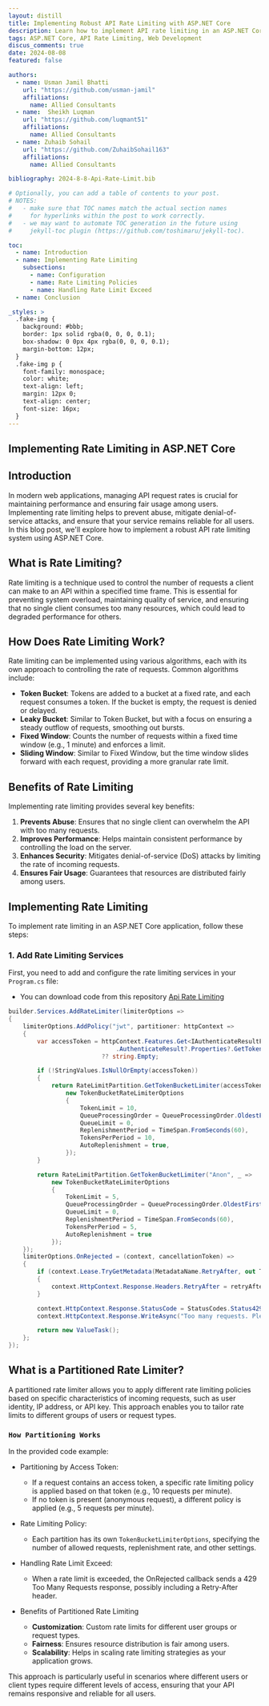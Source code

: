 ```yaml
---
layout: distill
title: Implementing Robust API Rate Limiting with ASP.NET Core
description: Learn how to implement API rate limiting in an ASP.NET Core application to manage request rates and ensure fair usage.
tags: ASP.NET Core, API Rate Limiting, Web Development
discus_comments: true
date: 2024-08-08
featured: false

authors:
  - name: Usman Jamil Bhatti
    url: "https://github.com/usman-jamil"
    affiliations:
      name: Allied Consultants
  - name:  Sheikh Luqman
    url: "https://github.com/luqmant51"
    affiliations:
      name: Allied Consultants
  - name: Zuhaib Sohail
    url: "https://github.com/ZuhaibSohail163"
    affiliations:
      name: Allied Consultants

bibliography: 2024-8-8-Api-Rate-Limit.bib

# Optionally, you can add a table of contents to your post.
# NOTES:
#   - make sure that TOC names match the actual section names
#     for hyperlinks within the post to work correctly.
#   - we may want to automate TOC generation in the future using
#     jekyll-toc plugin (https://github.com/toshimaru/jekyll-toc).

toc:
  - name: Introduction
  - name: Implementing Rate Limiting
    subsections:
      - name: Configuration
      - name: Rate Limiting Policies
      - name: Handling Rate Limit Exceed
  - name: Conclusion

_styles: >
  .fake-img {
    background: #bbb;
    border: 1px solid rgba(0, 0, 0, 0.1);
    box-shadow: 0 0px 4px rgba(0, 0, 0, 0.1);
    margin-bottom: 12px;
  }
  .fake-img p {
    font-family: monospace;
    color: white;
    text-align: left;
    margin: 12px 0;
    text-align: center;
    font-size: 16px;
  }
---
```


## Implementing Rate Limiting in ASP.NET Core

## Introduction

In modern web applications, managing API request rates is crucial for maintaining performance and ensuring fair usage among users. Implementing rate limiting helps to prevent abuse, mitigate denial-of-service attacks, and ensure that your service remains reliable for all users. In this blog post, we'll explore how to implement a robust API rate limiting system using ASP.NET Core.

## What is Rate Limiting?

Rate limiting is a technique used to control the number of requests a client can make to an API within a specified time frame. This is essential for preventing system overload, maintaining quality of service, and ensuring that no single client consumes too many resources, which could lead to degraded performance for others.

## How Does Rate Limiting Work?

Rate limiting can be implemented using various algorithms, each with its own approach to controlling the rate of requests. Common algorithms include:

- **Token Bucket**: Tokens are added to a bucket at a fixed rate, and each request consumes a token. If the bucket is empty, the request is denied or delayed.
- **Leaky Bucket**: Similar to Token Bucket, but with a focus on ensuring a steady outflow of requests, smoothing out bursts.
- **Fixed Window**: Counts the number of requests within a fixed time window (e.g., 1 minute) and enforces a limit.
- **Sliding Window**: Similar to Fixed Window, but the time window slides forward with each request, providing a more granular rate limit.

## Benefits of Rate Limiting

Implementing rate limiting provides several key benefits:

1. **Prevents Abuse**: Ensures that no single client can overwhelm the API with too many requests.
2. **Improves Performance**: Helps maintain consistent performance by controlling the load on the server.
3. **Enhances Security**: Mitigates denial-of-service (DoS) attacks by limiting the rate of incoming requests.
4. **Ensures Fair Usage**: Guarantees that resources are distributed fairly among users.

## Implementing Rate Limiting

To implement rate limiting in an ASP.NET Core application, follow these steps:

### 1. Add Rate Limiting Services

First, you need to add and configure the rate limiting services in your `Program.cs` file:

- You can download code from this repository [Api Rate Limiting](https://github.com/Luqmant51/RateLimit.Blog)

```csharp
builder.Services.AddRateLimiter(limiterOptions =>
{
    limiterOptions.AddPolicy("jwt", partitioner: httpContext =>
    {
        var accessToken = httpContext.Features.Get<IAuthenticateResultFeature>()?
                              .AuthenticateResult?.Properties?.GetTokenValue("access_token")
                          ?? string.Empty;

        if (!StringValues.IsNullOrEmpty(accessToken))
        {
            return RateLimitPartition.GetTokenBucketLimiter(accessToken, _ =>
                new TokenBucketRateLimiterOptions
                {
                    TokenLimit = 10,
                    QueueProcessingOrder = QueueProcessingOrder.OldestFirst,
                    QueueLimit = 0,
                    ReplenishmentPeriod = TimeSpan.FromSeconds(60),
                    TokensPerPeriod = 10,
                    AutoReplenishment = true,
                });
        }

        return RateLimitPartition.GetTokenBucketLimiter("Anon", _ =>
            new TokenBucketRateLimiterOptions
            {
                TokenLimit = 5,
                QueueProcessingOrder = QueueProcessingOrder.OldestFirst,
                QueueLimit = 0,
                ReplenishmentPeriod = TimeSpan.FromSeconds(60),
                TokensPerPeriod = 5,
                AutoReplenishment = true
            });
    });
    limiterOptions.OnRejected = (context, cancellationToken) =>
    {
        if (context.Lease.TryGetMetadata(MetadataName.RetryAfter, out TimeSpan retryAfter))
        {
            context.HttpContext.Response.Headers.RetryAfter = retryAfter.TotalSeconds.ToString(CultureInfo.InvariantCulture);
        }

        context.HttpContext.Response.StatusCode = StatusCodes.Status429TooManyRequests;
        context.HttpContext.Response.WriteAsync("Too many requests. Please try again later.", cancellationToken: cancellationToken);

        return new ValueTask();
    };
});
```

## What is a Partitioned Rate Limiter?
A partitioned rate limiter allows you to apply different rate limiting policies based on specific characteristics of incoming requests, such as user identity, IP address, or API key. This approach enables you to tailor rate limits to different groups of users or request types.

### `How Partitioning Works`
In the provided code example:

- Partitioning by Access Token:

   - If a request contains an access token, a specific rate limiting policy is applied based on that token (e.g., 10 requests per minute).
   - If no token is present (anonymous request), a different policy is applied (e.g., 5 requests per minute).

- Rate Limiting Policy:
  - Each partition has its own `TokenBucketLimiterOptions`, specifying the number of allowed requests, replenishment rate, and other settings.

- Handling Rate Limit Exceed:
  - When a rate limit is exceeded, the OnRejected callback sends a 429 Too Many Requests response, possibly including a Retry-After header.
  
- Benefits of Partitioned Rate Limiting
  - **Customization**: Custom rate limits for different user groups or request types.
  - **Fairness**: Ensures resource distribution is fair among users.
  - **Scalability**: Helps in scaling rate limiting strategies as your application grows.

This approach is particularly useful in scenarios where different users or client types require different levels of access, ensuring that your API remains responsive and reliable for all users.